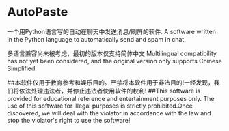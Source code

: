 # AutoPaste
一个用Python语言写的自动在聊天中发送消息/刷屏的软件.
A software written in the Python language to automatically send and spam in chat.

多语言兼容尚未被考虑，最初的版本仅支持简体中文
Multilingual compatibility has not yet been considered, and the original version only supports Chinese Simplified.

##本软件仅用于教育参考和娱乐目的。严禁将本软件用于非法目的!一经发现，我们将依法处理违法者，并停止违法者使用软件的权利!
##This software is provided for educational reference and entertainment purposes only. The use of this software for illegal purposes is strictly prohibited.Once discovered, we will deal with the violator in accordance with the law and stop the violator's right to use the software!
